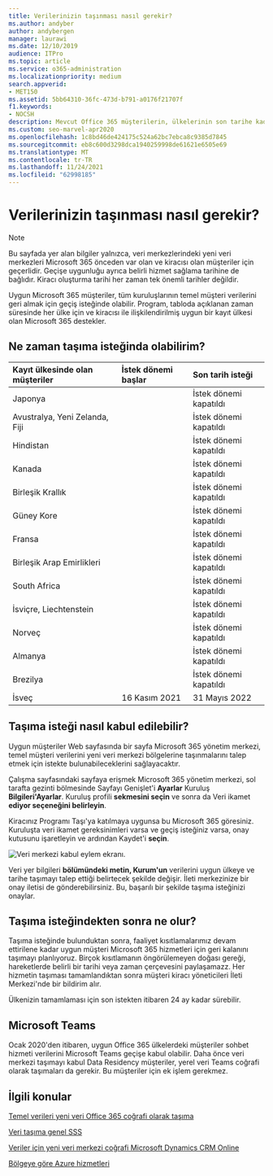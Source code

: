 ```yaml
---
title: Verilerinizin taşınması nasıl gerekir?
ms.author: andyber
author: andybergen
manager: laurawi
ms.date: 12/10/2019
audience: ITPro
ms.topic: article
ms.service: o365-administration
ms.localizationpriority: medium
search.appverid:
- MET150
ms.assetid: 5bb64310-36fc-473d-b791-a0176f21707f
f1.keywords:
- NOCSH
description: Mevcut Office 365 müşterilerin, ülkelerinin son tarihe kadar ülkelerinin hizmet Microsoft 365 yeni coğrafi bölgeye taşınmalarını talep etmek için istek göndermeleri gerekir.
ms.custom: seo-marvel-apr2020
ms.openlocfilehash: 1c8bd46de424175c524a62bc7ebca8c9385d7845
ms.sourcegitcommit: eb8c600d3298dca1940259998de61621e6505e69
ms.translationtype: MT
ms.contentlocale: tr-TR
ms.lasthandoff: 11/24/2021
ms.locfileid: "62998185"
---
```

# <a name="how-to-request-your-data-move"></a>Verilerinizin taşınması nasıl gerekir?

> [!NOTE]
> Bu sayfada yer alan bilgiler yalnızca, veri merkezlerindeki yeni veri merkezleri Microsoft 365 önceden var olan ve kiracısı olan müşteriler için geçerlidir. Geçişe uygunluğu ayrıca belirli hizmet sağlama tarihine de bağlıdır.  Kiracı oluşturma tarihi her zaman tek önemli tarihler değildir.
  
Uygun Microsoft 365 müşteriler, tüm kuruluşlarının temel müşteri verilerini geri almak için geçiş isteğinde olabilir.  Program, tabloda açıklanan zaman süresinde her ülke için ve kiracısı ile ilişkilendirilmiş uygun bir kayıt ülkesi olan Microsoft 365 destekler.
  
## <a name="when-can-i-request-a-move"></a>Ne zaman taşıma isteğinda  olabilirim?

| Kayıt ülkesinde olan müşteriler | İstek dönemi başlar | Son tarih isteği |
|:-----|:-----|:-----|
|Japonya  | |İstek dönemi kapatıldı  |
|Avustralya, Yeni Zelanda, Fiji  | |İstek dönemi kapatıldı  |
|Hindistan  | |İstek dönemi kapatıldı  |
|Kanada  | |İstek dönemi kapatıldı  |
|Birleşik Krallık  | |İstek dönemi kapatıldı  |
|Güney Kore  | |İstek dönemi kapatıldı  |
|Fransa  | |İstek dönemi kapatıldı  |
|Birleşik Arap Emirlikleri  | |İstek dönemi kapatıldı  |
|South Africa  | |İstek dönemi kapatıldı  |
|İsviçre, Liechtenstein  | |İstek dönemi kapatıldı  |
|Norveç  | |İstek dönemi kapatıldı  |
|Almanya  | |İstek dönemi kapatıldı  |
|Brezilya  | |İstek dönemi kapatıldı  |
|İsveç  |16 Kasım 2021  |31 Mayıs 2022  |

## <a name="how-to-request-a-move"></a>Taşıma isteği nasıl kabul edilebilir?

Uygun müşteriler Web sayfasında bir sayfa Microsoft 365 yönetim merkezi, temel müşteri verilerini yeni veri merkezi bölgelerine taşınmalarını talep etmek için istekte bulunabileceklerini sağlayacaktır.  
  
Çalışma sayfasındaki sayfaya erişmek Microsoft 365 yönetim merkezi, sol tarafta gezinti bölmesinde Sayfayı Genişlet'i **Ayarlar** Kuruluş **Bilgileri'Ayarlar**.
Kuruluş profili **sekmesini seçin** ve sonra da Veri ikamet **ediyor seçeneğini belirleyin**.
  
Kiracınız Programı Taşı'ya katılmaya uygunsa bu Microsoft 365 göresiniz.  Kuruluşta veri ikamet gereksinimleri varsa ve geçiş isteğiniz varsa, onay kutusunu işaretleyin ve ardından Kaydet'i **seçin**.
  
![Veri merkezi kabul eylem ekranı.](../media/dataresidencyflyoutae.jpg)
  
Veri yer bilgileri **bölümündeki metin, Kurum'un** verilerini uygun ülkeye ve  tarihe taşımayı talep ettiği belirtecek şekilde değişir. İleti merkezinize bir onay iletisi de gönderebilirsiniz. Bu, başarılı bir şekilde taşıma isteğinizi onaylar. 
  
## <a name="what-happens-after-requesting-a-move"></a>Taşıma isteğindekten sonra ne olur?

Taşıma isteğinde bulunduktan sonra, faaliyet kısıtlamalarımız devam ettirilene kadar uygun müşteri Microsoft 365 hizmetleri için geri kalanını taşımayı planlıyoruz. Birçok kısıtlamanın öngörülemeyen doğası gereği, hareketlerde belirli bir tarihi veya zaman çerçevesini paylaşamazz. Her hizmetin taşıması tamamlandıktan sonra müşteri kiracı yöneticileri İleti Merkezi'nde bir bildirim alır.
  
Ülkenizin tamamlaması için son istekten itibaren 24 ay kadar sürebilir.
  
## <a name="microsoft-teams"></a>Microsoft Teams

Ocak 2020'den itibaren, uygun Office 365 ülkelerdeki müşteriler sohbet hizmeti verilerini Microsoft Teams geçişe kabul olabilir.  Daha önce veri merkezi taşımayı kabul Data Residency müşteriler, yerel veri Teams coğrafi olarak taşımaları da gerekir.  Bu müşteriler için ek işlem gerekmez.

## <a name="related-topics"></a>İlgili konular

[Temel verileri yeni veri Office 365 coğrafi olarak taşıma](moving-data-to-new-datacenter-geos.md)

[Veri taşıma genel SSS](data-move-faq.yml)

[Veriler için yeni veri merkezi coğrafi Microsoft Dynamics CRM Online](/power-platform/admin/new-datacenter-regions)
  
[Bölgeye göre Azure hizmetleri](https://azure.microsoft.com/regions/)
